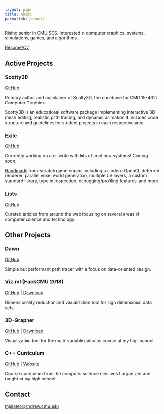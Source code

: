```yaml
---
layout: page
title: About
permalink: /about/
---
```


Rising senior in CMU SCS. Interested in computer graphics, systems, simulations, games, and algorithms.  

[Résumé/CV](assets/mslater_cv.pdf)

## Active Projects

### Scotty3D

[GitHub](https://github.com/CMU-Graphics/Scotty3D)

Primary author and maintainer of Scotty3D, the codebase for CMU 15-462: Computer Graphics. 

Scotty3D is an educational software package implementing interactive 3D mesh editing, realistic path tracing, and dynamic animation It includes code structure and guidelines for student projects in each respective area.

### Exile

[GitHub](https://github.com/TheNumbat/exile)

Currently working on a re-write with lots of cool new systems! Coming soon.

[Handmade](https://handmade.network/manifesto) from-scratch game engine including a modern OpenGL deferred renderer, parallel voxel world generation, multiple OS layers, a custom standard library, type introspection, debugging/profiling features, and more.

### Lists

[GitHub](https://github.com/TheNumbat/Lists)

Curated articles from around the web focusing on several areas of computer science and technology.

## Other Projects

### Dawn

[GitHub](https://github.com/TheNumbat/Dawn)

Simple but performant path tracer with a focus on data-oriented design.

### Viz.ml (HackCMU 2018)

[GitHub](https://github.com/TheNumbat/viz.ml) \| [Download](https://github.com/TheNumbat/viz.ml/releases)

Dimensionality reduction and visualization tool for high dimensional data sets.

### 3D-Grapher

[GitHub](https://github.com/TheNumbat/3D-Grapher) \| [Download](https://github.com/TheNumbat/3D-Grapher/releases)

Visualization tool for the multi-variable calculus course at my high school.

### C++ Curriculum

[GitHub](https://github.com/TheNumbat/cpp-course) \| [Website](https://thenumbat.github.io/cpp-course)

Course curriculum from the computer science electives I organized and taught at my high school.

## Contact

[mjslater@andrew.cmu.edu](mailto:mjslater@andrew.cmu.edu)
